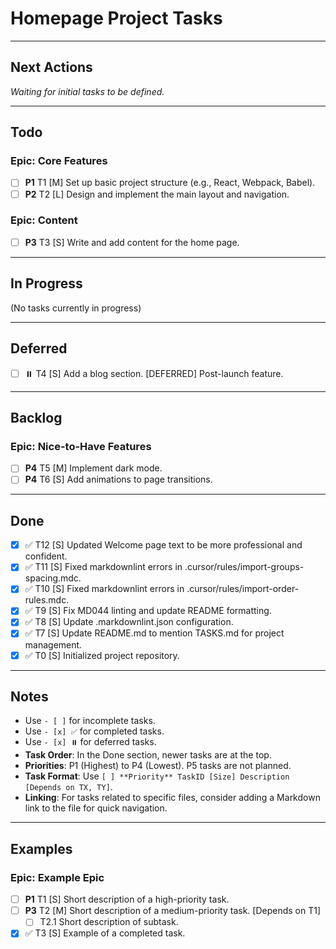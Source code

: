 # Homepage Project Tasks

---

## Next Actions

*Waiting for initial tasks to be defined.*

---

## Todo

### Epic: Core Features

- [ ] **P1** T1 [M] Set up basic project structure (e.g., React, Webpack, Babel).
- [ ] **P2** T2 [L] Design and implement the main layout and navigation.

### Epic: Content

- [ ] **P3** T3 [S] Write and add content for the home page.

---

## In Progress

(No tasks currently in progress)

---

## Deferred

- [ ] ⏸️ T4 [S] Add a blog section. [DEFERRED] Post-launch feature.

---

## Backlog

### Epic: Nice-to-Have Features

- [ ] **P4** T5 [M] Implement dark mode.
- [ ] **P4** T6 [S] Add animations to page transitions.

---

## Done

- [x] ✅ T12 [S] Updated Welcome page text to be more professional and confident.
- [x] ✅ T11 [S] Fixed markdownlint errors in .cursor/rules/import-groups-spacing.mdc.
- [x] ✅ T10 [S] Fixed markdownlint errors in .cursor/rules/import-order-rules.mdc.
- [x] ✅ T9 [S] Fix MD044 linting and update README formatting.
- [x] ✅ T8 [S] Update .markdownlint.json configuration.
- [x] ✅ T7 [S] Update README.md to mention TASKS.md for project management.
- [x] ✅ T0 [S] Initialized project repository.

---

## Notes

- Use `- [ ]` for incomplete tasks.
- Use `- [x] ✅` for completed tasks.
- Use `- [x] ⏸️` for deferred tasks.
- **Task Order**: In the Done section, newer tasks are at the top.
- **Priorities**: P1 (Highest) to P4 (Lowest). P5 tasks are not planned.
- **Task Format**: Use `[ ] **Priority** TaskID [Size] Description [Depends on TX, TY]`.
- **Linking**: For tasks related to specific files, consider adding a Markdown link to the file for quick navigation.

---

## Examples

### Epic: Example Epic

- [ ] **P1** T1 [S] Short description of a high-priority task.
- [ ] **P3** T2 [M] Short description of a medium-priority task. [Depends on T1]
  - [ ] T2.1 Short description of subtask.
- [x] ✅ T3 [S] Example of a completed task.
